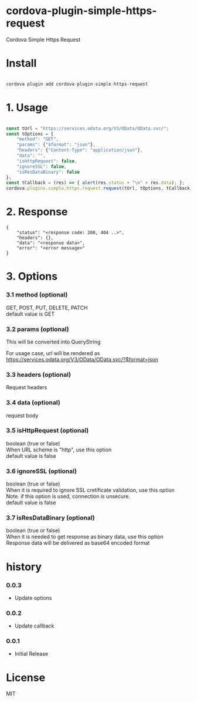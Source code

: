 # cordova-plugin-simple-https-request
Cordova Simple Https Request

# Install

```javascript

cordova plugin add cordova-plugin-simple-https-request

```


# 1. Usage

```javascript

const tUrl = "https://services.odata.org/V3/OData/OData.svc/";
const tOptions = {
    "method": "GET",
    "params": {"$format": "json"},
    "headers": {"Content-Type": "application/json"},
    "data": "",
    "isHttpRequest": false,
    "ignoreSSL": false,
    "isResDataBinary": false
};
const tCallback = (res) => { alert(res.status + "\n" + res.data); };
cordova.plugins.simple.https.request.request(tUrl, tOptions, tCallback);

```


# 2. Response

```
{
    "status": "<response code: 200, 404 ..>",
    "headers": {}, 
    "data": "<response data>", 
    "error": "<error message>"
}
```


# 3. Options

### 3.1 method (optional)
GET, POST, PUT, DELETE, PATCH
<br>
default value is GET

### 3.2 params (optional)
This will be converted into QueryString

For usage case, url will be rendered as
<br>
https://services.odata.org/V3/OData/OData.svc/?$format=json

### 3.3 headers (optional)
Request headers

### 3.4 data (optional)
request body

### 3.5 isHttpRequest (optional)
boolean (true or false)
<br>
When URL scheme is "http", use this option
<br>
default value is false

### 3.6 ignoreSSL (optional)
boolean (true or false)
<br>
When it is required to ignore SSL cretificate validation, use this option
<br>
Note. if this option is used, connection is unsecure.
<br>
default value is false

### 3.7 isResDataBinary (optional)
boolean (true or false)
<br>
When it is needed to get response as binary data, use this option
<br>
Response data will be delivered as base64 encoded format


# history

### 0.0.3
- Update options

### 0.0.2
- Update callback

### 0.0.1
- Initial Release


# License

MIT